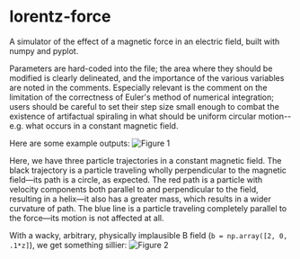# lorentz-force

A simulator of the effect of a magnetic force in an electric field, built with numpy and pyplot.

Parameters are hard-coded into the file; the area where they should be modified is clearly delineated, and the importance of the various variables are noted in the comments. Especially relevant is the comment on the limitation of the correctness of Euler's method of numerical integration; users should be careful to set their step size small enough to combat the existence of artifactual spiraling in what should be uniform circular motion--e.g. what occurs in a constant magnetic field. 

Here are some example outputs:
![Figure 1](http://catherinemoresco.github.com/lorentz-force/readme-assets/img/figure1_.png)

Here, we have three particle trajectories in a constant magnetic field. The black trajectory is a particle traveling wholly perpendicular to the magnetic field—its path is a circle, as expected. The red path is a particle with velocity components both parallel to and perpendicular to the field, resulting in a helix—it also has a greater mass, which results in a wider curvature of path. The blue line is a particle traveling completely parallel to the force—its motion is not affected at all.

With a wacky, arbitrary, physically implausible B field (`b = np.array([2, 0, .1*z]`), we get something sillier:
![Figure 2](https://raw.githubusercontent.com/catherinemoresco/lorentz-force/master/readme-assets/figure_2.png)

